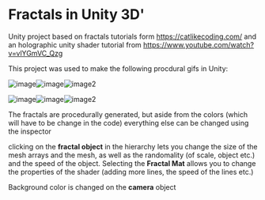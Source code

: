 # Fractals in Unity 3D'
Unity project based on fractals tutorials form https://catlikecoding.com/ and an holographic unity shader tutorial from https://www.youtube.com/watch?v=vlYGmVC_Qzg

This project was used to make the following procdural gifs in Unity:

![image](http://yifatshaik.com/Github/fractal1.gif)![image](http://yifatshaik.com/Github/fractal3.gif)![image2](http://yifatshaik.com/Github/fractal4.gif)

![image](http://yifatshaik.com/Github/fractal5.gif)![image](http://yifatshaik.com/Github/fractal7.gif)![image2](http://yifatshaik.com/Github/fractal8.gif)

The fractals are procedurally generated, but aside from the colors (which will have to be change in the code) everything else can be changed using the inspector

clicking on the **fractal object** in the hierarchy lets you change the size of the mesh arrays and the mesh, as well as the randomality (of scale, object etc.) and the speed of the object. Selecting the **Fractal Mat** allows you to change the properties of the shader (adding more lines, the speed of the lines etc.)

Background color is changed on the **camera** object
